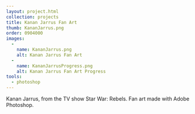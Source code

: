 ```yaml
---
layout: project.html
collection: projects
title: Kanan Jarrus Fan Art
thumb: KananJarrus.png
order: 0904000
images:
  -
    name: KananJarrus.png
    alt: Kanan Jarrus Fan Art
  -
    name: KananJarrusProgress.png
    alt: Kanan Jarrus Fan Art Progress
tools:
  - photoshop
---
```


Kanan Jarrus, from the TV show Star War: Rebels. Fan art made with Adobe
Photoshop.
